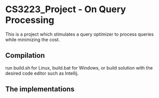 # CS3223_Project - On Query Processing
This is a project which stimulates a query optimizer to process queries while minimizing the cost.

## Compilation
run build.sh for Linux, build.bat for Windows, or build solution with the desired code editor such as Intellij.

## The implementations
